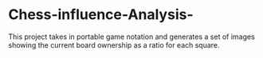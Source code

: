 # Chess-influence-Analysis-
This project takes in portable game notation and generates a set of images showing the current board ownership as a ratio for each square. 
